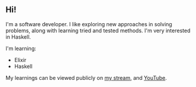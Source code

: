 ## Hi!

I'm a software developer. I like exploring new approaches in solving problems, along with learning tried and tested methods. I'm very interested in Haskell.

I'm learning:
- Elixir
- Haskell

My learnings can be viewed publicly on [my stream](https://twitch.tv/hsekun), and [YouTube](https://www.youtube.com/channel/UCUa0_AVebTfZzyzXjfB4dJQ).

